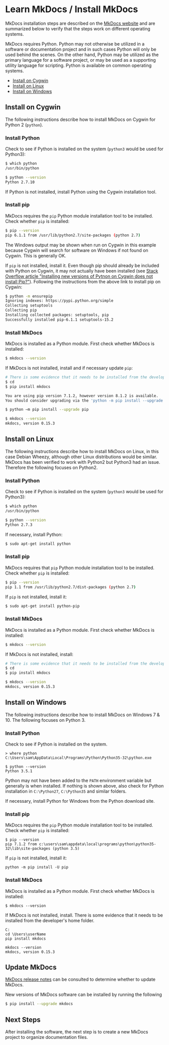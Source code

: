 # Learn MkDocs / Install MkDocs

MkDocs installation steps are described on the [MkDocs website](http://www.mkdocs.org/) and are summarized below
to verify that the steps work on different operating systems.

MkDocs requires Python.
Python may not otherwise be utilized in a software or documentation project and
in such cases Python will only be used behind the scenes.
On the other hand, Python may be utilized as the primary language for a software project, or may be used
as a supporting utility language for scripting.  Python is available on common operating systems.

* [Install on Cygwin](#install-on-cygwin)
* [Install on Linux](#install-on-linux)
* [Install on Windows](#install-on-windows)

## Install on Cygwin

The following instructions describe how to install MkDocs on Cygwin for Python 2 (`python`).

### Install Python

Check to see if Python is installed on the system (`python3` would be used for Python3):

```bash
$ which python
/usr/bin/python

$ python --version
Python 2.7.10
```

If Python is not installed, install Python using the Cygwin installation tool.

### Install pip

MkDocs requires the `pip` Python module installation tool to be installed.  Check whether `pip` is installed:

```bash
$ pip --version
pip 6.1.1 from /usr/lib/python2.7/site-packages (python 2.7)
```

The Windows output may be shown when run on Cygwin in this example because Cygwin will search for software on Windows if not found on Cygwin.
This is generally OK.

If `pip` is not installed, install it.
Even though pip should already be included with Python on Cygwin, it may not actually have been installed
(see [Stack Overflow article "Installing new versions of Pytnon on Cygwin does not install Pip?"](http://stackoverflow.com/questions/30863501/installing-new-versions-of-python-on-cygwin-does-not-install-pip)).
Following the instructions from the above link to install pip on Cygwin:

```bash
$ python -m ensurepip
Ignoring indexes: https://pypi.python.org/simple
Collecting setuptools
Collecting pip
Installing collected packages: setuptools, pip
Successfully installed pip-6.1.1 setuptools-15.2
```

### Install MkDocs

MkDocs is installed as a Python module.  First check whether MkDocs is installed:

```bash
$ mkdocs --version
```

If MkDocs is not installed, install and if necessary update `pip`:

```bash
# There is some evidence that it needs to be installed from the developer's home folder
$ cd
$ pip install mkdocs

You are using pip version 7.1.2, however version 8.1.2 is available.
You should consider upgrading via the 'python -m pip install --upgrade pip' command.

$ python –m pip install --upgrade pip

$ mkdocs --version
mkdocs, version 0.15.3

```

## Install on Linux

The following instructions describe how to install MkDocs on Linux, in this case Debian Wheezy,
although other Linux distributions would be similar.
MkDocs has been verified to work with Python2 but Python3 had an issue.
Therefore the following focuses on Python2.

### Install Python

Check to see if Python is installed on the system (`python3` would be used for Python3):

```bash
$ which python
/usr/bin/python

$ python --version
Python 2.7.3
```

If necessary, install Python:


```bash
$ sudo apt-get install python
```

### Install pip

MkDocs requires that `pip` Python module installation tool to be installed.  Check whether `pip` is installed:

```bash
$ pip --version
pip 1.1 from /usr/lib/python2.7/dist-packages (python 2.7)
```

If `pip` is not installed, install it:

```bash
$ sudo apt-get install python-pip
```

### Install MkDocs

MkDocs is installed as a Python module.  First check whether MkDocs is installed:

```bash
$ mkdocs --version
```

If MkDocs is not installed, install:

```bash
# There is some evidence that it needs to be installed from the developer's home folder
$ cd
$ pip install mkdocs

$ mkdocs --version
mkdocs, version 0.15.3
```

## Install on Windows

The following instructions describe how to install MkDocs on Windows 7 & 10.
The following focuses on Python 3.

### Install Python

Check to see if Python is installed on the system.

```
> where python
C:\Users\sam\AppData\Local\Programs\Python\Python35-32\python.exe

$ python --version
Python 3.5.1
```

Python may not have been added to the `PATH` environment variable but generally is when installed.
If nothing is shown above, also check for Python installation in `C:\Python27`, `C:\Python35` and similar folders.

If necessary, install Python for Windows from the Python download site.

### Install pip

MkDocs requires the `pip` Python module installation tool to be installed.  Check whether `pip` is installed:

```
$ pip --version
pip 7.1.2 from c:\users\sam\appdata\local\programs\python\python35-32\lib\site-packages (python 3.5)
```

If `pip` is not installed, install it:

```
python -m pip install -U pip
```

### Install MkDocs

MkDocs is installed as a Python module.  First check whether MkDocs is installed:

```
$ mkdocs --version
```

If MkDocs is not installed, install.
There is some evidence that it needs to be installed from the developer's home folder.

```
C:
cd \Users\userName
pip install mkdocs

mkdocs --version
mkdocs, version 0.15.3
```

## Update MkDocs

[MkDocs release notes](http://www.mkdocs.org/about/release-notes/) can be consulted to determine whether to update MkDocs.

New versions of MkDocs software can be installed by running the following

```sh
$ pip install --upgrade mkdocs
```

## Next Steps

After installing the software, the next step is to create a new MkDocs project to organize documentation files.

